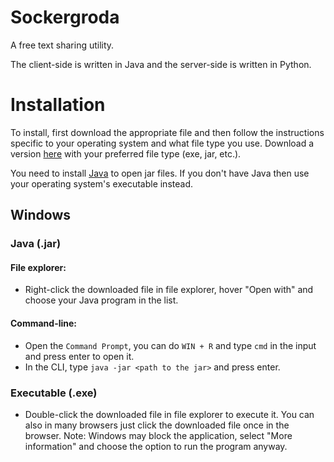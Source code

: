 # Sockergroda
A free text sharing utility.

The client-side is written in Java and the server-side is written in Python.

# Installation
To install, first download the appropriate file and then follow the instructions specific to your operating system and what file type you use.
Download a version [here](https://github.com/javaveryhot/sockergroda/releases) with your preferred file type (exe, jar, etc.).

You need to install [Java](https://www.java.com) to open jar files. If you don't have Java then use your operating system's executable instead.

## Windows
### Java (.jar)
#### File explorer:
* Right-click the downloaded file in file explorer, hover "Open with" and choose your Java program in the list.
#### Command-line:
* Open the `Command Prompt`, you can do `WIN + R` and type `cmd` in the input and press enter to open it.
* In the CLI, type `java -jar <path to the jar>` and press enter.

### Executable (.exe)
* Double-click the downloaded file in file explorer to execute it. You can also in many browsers just click the downloaded file once in the browser. Note: Windows may block the application, select "More information" and choose the option to run the program anyway.
